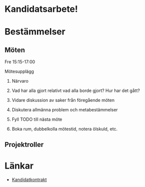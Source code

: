 Kandidatsarbete!
================

# Bestämmelser

## Möten

Fre 15:15-17:00

Mötesupplägg

1) Närvaro

2) Vad har alla gjort relativt vad alla borde gjort? Hur har det gått?

3) Vidare diskussion av saker från föregående möten

4) Diskutera allmänna problem och metabestämmelser

5) Fyll TODO till nästa möte

6) Boka rum, dubbelkolla mötestid, notera ölskuld, etc.

## Projektroller



# Länkar

* [Kandidatkontrakt](https://docs.google.com/document/d/1WRJAz0k7szNfy_iD3IyqAMbOJ2iBmSBHkMBmYQ7gSI8/edit?usp=sharing)
